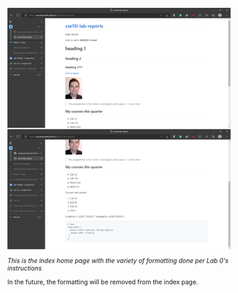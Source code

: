 ![Image](lab0Website2.PNG) 
![Image](lab0Website3.PNG) 

*This is the index home page with the variety of formatting done per Lab 0's instructions*


In the future, the formatting will be removed from the index page.